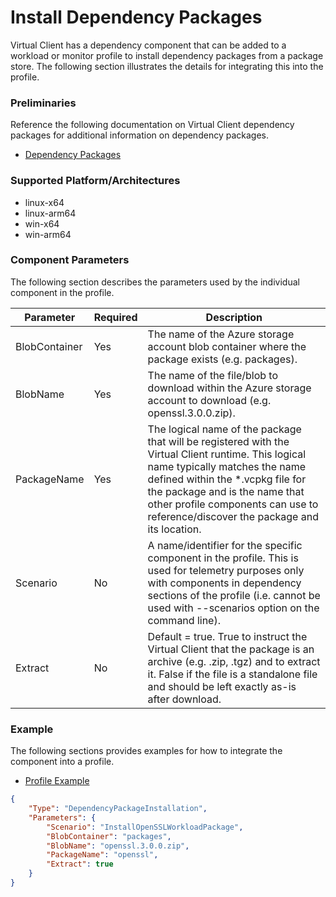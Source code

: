 ﻿# Install Dependency Packages
Virtual Client has a dependency component that can be added to a workload or monitor profile to install dependency packages from a package store. The following section illustrates the
details for integrating this into the profile.

### Preliminaries
Reference the following documentation on Virtual Client dependency packages for additional information on dependency packages.

* [Dependency Packages](../developing/0040-dependency-packages.md)

### Supported Platform/Architectures
* linux-x64
* linux-arm64
* win-x64
* win-arm64

### Component Parameters
The following section describes the parameters used by the individual component in the profile.

| **Parameter** | **Required** | **Description**                                                                                                 |
|---------------|--------------|-----------------------------------------------------------------------------------------------------------------|
| BlobContainer | Yes          | The name of the Azure storage account blob container where the package exists (e.g. packages).                  |
| BlobName      | Yes          | The name of the file/blob to download within the Azure storage account to download (e.g. openssl.3.0.0.zip).    |
| PackageName   | Yes          | The logical name of the package that will be registered with the Virtual Client runtime. This logical name typically matches the name defined within the *.vcpkg file for the package and is the name that other profile components can use to reference/discover the package and its location. |
| Scenario      | No           | A name/identifier for the specific component in the profile. This is used for telemetry purposes only with components in dependency sections of the profile (i.e. cannot be used with --scenarios option on the command line). |
| Extract       | No           | Default = true. True to instruct the Virtual Client that the package is an archive (e.g. .zip, .tgz) and to extract it. False if the file is a standalone file and should be left exactly as-is after download. |


### Example
The following sections provides examples for how to integrate the component into a profile.

* [Profile Example](https://github.com/microsoft/VirtualClient/blob/main/src/VirtualClient/VirtualClient.Main/profiles/PERF-CPU-OPENSSL.json)

<div class="code-section">

```json
{
    "Type": "DependencyPackageInstallation",
    "Parameters": {
        "Scenario": "InstallOpenSSLWorkloadPackage",
        "BlobContainer": "packages",
        "BlobName": "openssl.3.0.0.zip",
        "PackageName": "openssl",
        "Extract": true
    }
}
```
</div>
